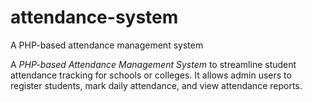 # attendance-system
A PHP-based attendance management system

A *PHP-based Attendance Management System* to streamline student attendance tracking for schools or colleges. It allows admin users to register students, mark daily attendance, and view attendance reports.

